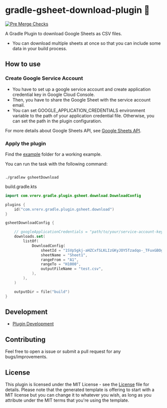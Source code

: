 # gradle-gsheet-download-plugin 🐘

[![Pre Merge Checks](https://github.com/vrerv/gradle-gsheet-download-plugin/workflows/Pre%20Merge%20Checks/badge.svg)](https://github.com/vrerv/gradle-gsheet-download-plugin/actions?query=workflow%3A%22Pre+Merge+Checks%22)

A Gradle Plugin to download Google Sheets as CSV files.

* You can download multiple sheets at once so that you can include some data in your build process.

## How to use

### Create Google Service Account

* You have to set up a google service account and create application credential key in Google Cloud Console.
* Then, you have to share the Google Sheet with the service account email.
* You can set GOOGLE_APPLICATION_CREDENTIALS environment variable to the path of your application credential file.
  Otherwise, you can set the path in the plugin configuration.

For more details about Google Sheets API, see [Google Sheets API](https://developers.google.com/sheets/api).

### Apply the plugin

Find the [example](example/build.gradle.kts) folder for a working example.

You can run the task with the following command:

```shell

./gradlew gsheetDownload

```

build.gradle.kts

```kotlin
import com.vrerv.gradle.plugin.gsheet.download.DownloadConfig

plugins {
    id("com.vrerv.gradle.plugin.gsheet.download")
}

gsheetDownloadConfig {

    // googleApplicationCredentials = "path/to/your/service-account-key.json"
    downloads.set(
        listOf(
            DownloadConfig(
                sheetId = "1SVp5gkj-aHZCxfSLKLIzGKyJOY5Tzadqo-_TFuxGBOg",
                sheetName = "Sheet1",
                rangeFrom = "A1",
                rangeTo = "H1000",
                outputFileName = "test.csv",
            ),
        ),
    )

    outputDir = file("build")
}
```
## Development

* [Plugin Development](docs/plugin-development.md)

## Contributing

Feel free to open a issue or submit a pull request for any bugs/improvements.

## License

This plugin is licensed under the MIT License - see the [License](License) file for details.
Please note that the generated template is offering to start with a MIT license but you can change it to whatever you wish, as long as you attribute under the MIT terms that you're using the template.

